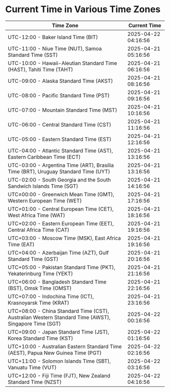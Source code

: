 # Current Time in Various Time Zones

| Time Zone | Current Time |
|-----------|--------------|
| UTC-12:00 - Baker Island Time (BIT) | 2025-04-22 04:16:56 |
| UTC-11:00 - Niue Time (NUT), Samoa Standard Time (SST) | 2025-04-21 05:16:56 |
| UTC-10:00 - Hawaii-Aleutian Standard Time (HAST), Tahiti Time (TAHT) | 2025-04-21 06:16:56 |
| UTC-09:00 - Alaska Standard Time (AKST) | 2025-04-21 08:16:56 |
| UTC-08:00 - Pacific Standard Time (PST) | 2025-04-21 09:16:56 |
| UTC-07:00 - Mountain Standard Time (MST) | 2025-04-21 10:16:56 |
| UTC-06:00 - Central Standard Time (CST) | 2025-04-21 11:16:56 |
| UTC-05:00 - Eastern Standard Time (EST) | 2025-04-21 12:16:56 |
| UTC-04:00 - Atlantic Standard Time (AST), Eastern Caribbean Time (ECT) | 2025-04-21 13:16:56 |
| UTC-03:00 - Argentina Time (ART), Brasília Time (BRT), Uruguay Standard Time (UYT) | 2025-04-21 13:16:56 |
| UTC-02:00 - South Georgia and the South Sandwich Islands Time (SGT) | 2025-04-21 14:16:56 |
| UTC±00:00 - Greenwich Mean Time (GMT), Western European Time (WET) | 2025-04-21 17:16:56 |
| UTC+01:00 - Central European Time (CET), West Africa Time (WAT) | 2025-04-21 18:16:56 |
| UTC+02:00 - Eastern European Time (EET), Central Africa Time (CAT) | 2025-04-21 19:16:56 |
| UTC+03:00 - Moscow Time (MSK), East Africa Time (EAT) | 2025-04-21 19:16:56 |
| UTC+04:00 - Azerbaijan Time (AZT), Gulf Standard Time (GST) | 2025-04-21 20:16:56 |
| UTC+05:00 - Pakistan Standard Time (PKT), Yekaterinburg Time (YEKT) | 2025-04-21 21:16:56 |
| UTC+06:00 - Bangladesh Standard Time (BST), Omsk Time (OMST) | 2025-04-21 22:16:56 |
| UTC+07:00 - Indochina Time (ICT), Krasnoyarsk Time (KRAT) | 2025-04-21 23:16:56 |
| UTC+08:00 - China Standard Time (CST), Australian Western Standard Time (AWST), Singapore Time (SGT) | 2025-04-22 00:16:56 |
| UTC+09:00 - Japan Standard Time (JST), Korea Standard Time (KST) | 2025-04-22 01:16:56 |
| UTC+10:00 - Australian Eastern Standard Time (AEST), Papua New Guinea Time (PGT) | 2025-04-22 02:16:56 |
| UTC+11:00 - Solomon Islands Time (SBT), Vanuatu Time (VUT) | 2025-04-22 03:16:56 |
| UTC+12:00 - Fiji Time (FJT), New Zealand Standard Time (NZST) | 2025-04-22 04:16:56 |
